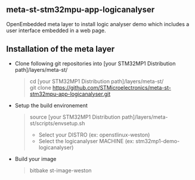 ## meta-st-stm32mpu-app-logicanalyser

OpenEmbedded meta layer to install logic analyser demo which includes a user interface embedded in a web page.

## Installation of the meta layer

* Clone following git repositories into [your STM32MP1 Distribution path]/layers/meta-st/
   > cd [your STM32MP1 Distribution path]/layers/meta-st/ <br>
   > git clone https://github.com/STMicroelectronics/meta-st-stm32mpu-app-logicanalyser.git<br>
   

* Setup the build environement
   > source [your STM32MP1 Distribution path]/layers/meta-st/scripts/envsetup.sh
   > * Select your DISTRO (ex: openstlinux-weston)
   > * Select the  logicanalyser MACHINE (ex: stm32mp1-demo-logicanalyser)

* Build your image
   > bitbake st-image-weston
